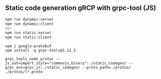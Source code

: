 ## Static code generation gRCP with grpc-tool (JS)

```bash
npm run dynamic:server
npm run dynamic:client
#or
npm run static:server
npm run static:client
```

```
npm i google-protobuf
npm install -g grpc-tools@1.11.3

grpc_tools_node_protoc --js_out=import_style="commonjs,binary":./static_codegen/ --grpc_out=grpc_js:./static_codegen/ --proto_path=./protos/ ./protos/\*.proto
```
